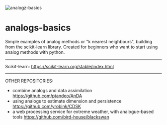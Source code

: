 ![analogz-basics](https://user-images.githubusercontent.com/36761468/178030171-4bf6cce5-1638-47f9-9b89-4f1472ce638d.png)
# analogs-basics

Simple examples of analog methods or "k nearest neighbours", building from the scikit-learn library.
Created for beginners who want to start using analog methods with python.

-----------------------------------------
Scikit-learn:
https://scikit-learn.org/stable/index.html

-----------------------------------------
OTHER REPOSITORIES:
- combine analogs and data assimilation https://github.com/ptandeo/AnDA
- using analogs to estimate dimension and persistence https://github.com/yrobink/CDSK 
- a web processing service for extreme weather, with analogue-based tools https://github.com/bird-house/blackswan
